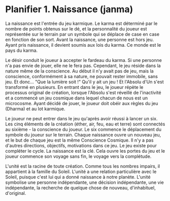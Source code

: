 # Planifier 1. Naissance (janma)

La naissance est l'entrée du jeu karmique. Le karma est déterminé par le nombre de points obtenus sur le dé, et la personnalité du joueur est représentée sur le terrain par un symbole qui se déplace de case en case en fonction de son sort. Avant la naissance, une personne est hors jeu. Ayant pris naissance, il devient soumis aux lois du karma. Ce monde est le pays du karma.

Le désir conduit le joueur à accepter le fardeau du karma. Si une personne n'a pas envie de jouer, elle ne le fera pas. Cependant, le jeu réside dans la nature même de la conscience. Au début il n'y avait pas de jeu, mais la conscience, conformément à sa nature, ne pouvait rester immobile, sans jeu. Et donc... "Que la lumière soit !" Qu'il y ait un jeu ! Et l'Absolu d'Un s'est transformé en plusieurs. En entrant dans le jeu, le joueur répète le processus original de création, lorsque l'Absolu s'est réveillé de l'inactivité et a commencé un jeu cosmique dans lequel chacun de nous est un microcosme. Ayant décidé de jouer, le joueur doit obéir aux règles du jeu (Dharma) et au lot karmique.

Le joueur ne peut entrer dans le jeu qu'après avoir réussi à lancer un six. Les cinq éléments de la création (éther, air, feu, eau et terre) sont connectés au sixième - la conscience du joueur. Le six commence le déplacement du symbole du joueur sur le terrain. Chaque naissance ouvre un nouveau jeu, et le but de chaque jeu est la même Conscience Cosmique. Il n'y a pas d'autres directions, objectifs, motivations dans ce jeu. Le jeu existe pour compléter le cycle. La naissance est la clé. Cela ouvre les portes du jeu et le joueur commence son voyage sans fin, le voyage vers la complétude.

L'unité est la racine de toute création. Comme tous les nombres impairs, il appartient à la famille du Soleil. L'unité a une relation particulière avec le Soleil, puisque c'est lui qui a donné naissance à notre planète. L'unité symbolise une personne indépendante, une décision indépendante, une vie indépendante, la recherche de quelque chose de nouveau, d'inhabituel, d'original.
